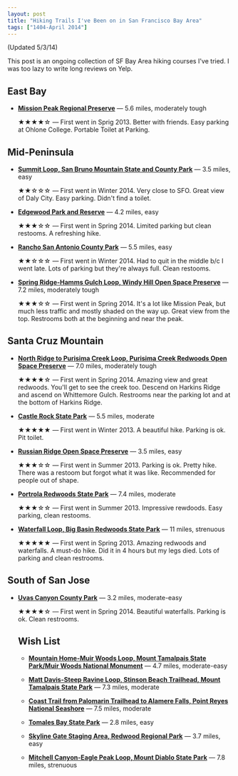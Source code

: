 ```yaml
---
layout: post
title: "Hiking Trails I've Been on in San Francisco Bay Area"
tags: ["1404-April 2014"]
---
```


(Updated 5/3/14)

This post is an ongoing collection of SF Bay Area hiking courses I've tried. I was too lazy to write long reviews on Yelp.

## East Bay

* **[Mission Peak Regional Preserve](http://www.bahiker.com/eastbayhikes/missionpeak.html)** — 5.6 miles, moderately tough

    ★★★★☆ — First went in Sprig 2013. Better with friends. Easy parking at Ohlone College. Portable Toilet at Parking.

## Mid-Peninsula

* **[Summit Loop, San Bruno Mountain State and County Park](http://www.bahiker.com/southbayhikes/sanbrunosummit.html)** — 3.5 miles, easy

    ★★☆☆☆ — First went in Winter 2014. Very close to SFO. Great view of Daly City. Easy parking. Didn't find a toilet.

* **[Edgewood Park and Reserve](http://www.bahiker.com/southbayhikes/edgewood.html)** — 4.2 miles, easy

    ★★★☆☆ — First went in Spring 2014. Limited parking but clean restooms. A refreshing hike.

* **[Rancho San Antonio County Park](http://www.bahiker.com/southbayhikes/rancho.html)** — 5.5 miles, easy

    ★★☆☆☆ — First went in Winter 2014. Had to quit in the middle b/c I went late. Lots of parking but they're always full. Clean restooms.

* **[Spring Ridge-Hamms Gulch Loop, Windy Hill Open Space Preserve](http://www.bahiker.com/southbayhikes/whsrhg.html)** — 7.2 miles, moderately tough

    ★★★☆☆ — First went in Spring 2014. It's a lot like Mission Peak, but much less traffic and mostly shaded on the way up. Great view from the top. Restrooms both at the beginning and near the peak.

## Santa Cruz Mountain

* **[North Ridge to Purisima Creek Loop, Purisima Creek Redwoods Open Space Preserve](http://www.everytrail.com/guide/purisima-creek-redwoods)** — 7.0 miles, moderately tough

    ★★★★☆ — First went in Spring 2014. Amazing view and great redwoods. You'll get to see the creek too. Descend on Harkins Ridge and ascend on Whittemore Gulch. Restrooms near the parking lot and at the bottom of Harkins Ridge.

* **[Castle Rock State Park](http://www.bahiker.com/southbayhikes/castlerock.html)** — 5.5 miles, moderate

    ★★★★★ — First went in Winter 2013. A beautiful hike. Parking is ok. Pit toilet.

* **[Russian Ridge Open Space Preserve](http://www.bahiker.com/southbayhikes/russianridge.html)** — 3.5 miles, easy

    ★★★☆☆ — First went in Summer 2013. Parking is ok. Pretty hike. There was a restoom but forgot what it was like. Recommended for people out of shape.

* **[Portrola Redwoods State Park](http://www.bahiker.com/southbayhikes/portola.html)** — 7.4 miles, moderate

    ★★★☆☆ — First went in Summer 2013. Impressive rewdoods. Easy parking, clean restooms.

* **[Waterfall Loop, Big Basin Redwoods State Park](http://www.bahiker.com/southbayhikes/bigbasin/waterfallloop.html)** — 11 miles, strenuous

    ★★★★★ — First went in Spring 2013. Amazing redwoods and waterfalls. A must-do hike. Did it in 4 hours but my legs died. Lots of parking and clean restrooms.

## South of San Jose

* **[Uvas Canyon County Park](http://www.bahiker.com/southbayhikes/uvas.html)** — 3.2 miles, moderate-easy

    ★★★★☆ — First went in Spring 2014. Beautiful waterfalls. Parking is ok. Clean restrooms.

    ## Wish List

    * **[Mountain Home-Muir Woods Loop, Mount Tamalpais State Park/Muir Woods National Monument](http://www.bahiker.com/northbayhikes/mountainhome.html)** — 4.7 miles, moderate-easy

    * **[Matt Davis-Steep Ravine Loop, Stinson Beach Trailhead, Mount Tamalpais State Park](http://bahiker.com/northbayhikes/stinson.html)** — 7.3 miles, moderate

    * **[Coast Trail from Palomarin Trailhead to Alamere Falls, Point Reyes National Seashore](http://bahiker.com/northbayhikes/palomarin.html)** — 7.5 miles, moderate

    * **[Tomales Bay State Park](http://bahiker.com/northbayhikes/tomales.html)** — 2.8 miles, easy

    * **[Skyline Gate Staging Area, Redwood Regional Park](http://www.bahiker.com/eastbayhikes/redwood.html)** — 3.7 miles, easy

    * **[Mitchell Canyon-Eagle Peak Loop, Mount Diablo State Park](http://bahiker.com/eastbayhikes/mdsp/mcep.html)** — 7.8 miles, strenuous
